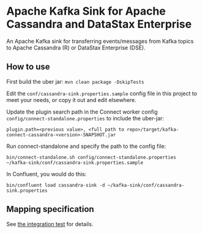 # Apache Kafka Sink for Apache Cassandra and DataStax Enterprise

An Apache Kafka sink for transferring events/messages from Kafka topics to Apache Cassandra (R) or
DataStax Enterprise (DSE).

## How to use

First build the uber jar: `mvn clean package -DskipTests`

Edit the `conf/cassandra-sink.properties.sample` config file in this project to meet your needs,
or copy it out and edit elsewhere.

Update the plugin search path in the Connect worker config `config/connect-standalone.properties`
to include the uber-jar:

`plugin.path=<previous value>, <full path to repo>/target/kafka-connect-cassandra-<version>-SNAPSHOT.jar`

Run connect-standalone and specify the path to the config file:

`bin/connect-standalone.sh config/connect-standalone.properties ~/kafka-sink/conf/cassandra-sink.properties.sample`

In Confluent, you would do this:

`bin/confluent load cassandra-sink -d ~/kafka-sink/conf/cassandra-sink.properties`

## Mapping specification

See [the integration test](sink/src/it/java/com/datastax/oss/kafka/sink/simulacron/SimpleEndToEndSimulacronIT.java) for 
details.
